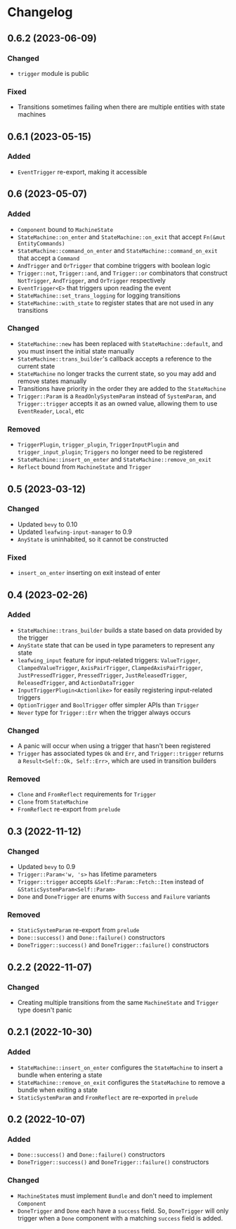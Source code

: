 # Changelog

## 0.6.2 (2023-06-09)

### Changed

- `trigger` module is public

### Fixed

- Transitions sometimes failing when there are multiple entities with state machines

## 0.6.1 (2023-05-15)

### Added

- `EventTrigger` re-export, making it accessible

## 0.6 (2023-05-07)

### Added

- `Component` bound to `MachineState`
- `StateMachine::on_enter` and `StateMachine::on_exit` that accept `Fn(&mut EntityCommands)`
- `StateMachine::command_on_enter` and `StateMachine::command_on_exit` that accept a `Command`
- `AndTrigger` and `OrTrigger` that combine triggers with boolean logic
- `Trigger::not`, `Trigger::and`, and `Trigger::or` combinators that construct `NotTrigger`,
`AndTrigger`, and `OrTrigger` respectively
- `EventTrigger<E>` that triggers upon reading the event
- `StateMachine::set_trans_logging` for logging transitions
- `StateMachine::with_state` to register states that are not used in any transitions

### Changed

- `StateMachine::new` has been replaced with `StateMachine::default`, and you must insert the
initial state manually
- `StateMachine::trans_builder`'s callback accepts a reference to the current state
- `StateMachine` no longer tracks the current state, so you may add and remove states manually
- Transitions have priority in the order they are added to the `StateMachine`
- `Trigger::Param` is a `ReadOnlySystemParam` instead of `SystemParam`, and `Trigger::trigger`
accepts it as an owned value, allowing them to use `EventReader`, `Local`, etc

### Removed

- `TriggerPlugin`, `trigger_plugin`, `TriggerInputPlugin` and `trigger_input_plugin`; `Triggers` no
longer need to be registered
- `StateMachine::insert_on_enter` and `StateMachine::remove_on_exit`
- `Reflect` bound from `MachineState` and `Trigger`

## 0.5 (2023-03-12)

### Changed

- Updated `bevy` to 0.10
- Updated `leafwing-input-manager` to 0.9
- `AnyState` is uninhabited, so it cannot be constructed

### Fixed

- `insert_on_enter` inserting on exit instead of enter

## 0.4 (2023-02-26)

### Added

- `StateMachine::trans_builder` builds a state based on data provided by the trigger
- `AnyState` state that can be used in type parameters to represent any state
- `leafwing_input` feature for input-related triggers: `ValueTrigger`, `ClampedValueTrigger`,
`AxisPairTrigger`, `ClampedAxisPairTrigger`, `JustPressedTrigger`, `PressedTrigger`,
`JustReleasedTrigger`, `ReleasedTrigger`, and `ActionDataTrigger`
- `InputTriggerPlugin<Actionlike>` for easily registering input-related triggers
- `OptionTrigger` and `BoolTrigger` offer simpler APIs than `Trigger`
- `Never` type for `Trigger::Err` when the trigger always occurs

### Changed

- A panic will occur when using a trigger that hasn't been registered
- `Trigger` has associated types `Ok` and `Err`, and `Trigger::trigger` returns
a `Result<Self::Ok, Self::Err>`, which are used in transition builders

### Removed

- `Clone` and `FromReflect` requirements for `Trigger`
- `Clone` from `StateMachine`
- `FromReflect` re-export from `prelude`

## 0.3 (2022-11-12)

### Changed

- Updated `bevy` to 0.9
- `Trigger::Param<'w, 's>` has lifetime parameters
- `Trigger::trigger` accepts `&Self::Param::Fetch::Item`
instead of `&StaticSystemParam<Self::Param>`
- `Done` and `DoneTrigger` are enums with `Success` and `Failure` variants

### Removed

- `StaticSystemParam` re-export from `prelude`
- `Done::success()` and `Done::failure()` constructors
- `DoneTrigger::success()` and `DoneTrigger::failure()` constructors

## 0.2.2 (2022-11-07)

### Changed

- Creating multiple transitions from the same `MachineState` and `Trigger` type doesn't panic

## 0.2.1 (2022-10-30)

### Added

- `StateMachine::insert_on_enter` configures the `StateMachine` to insert a bundle
when entering a state
- `StateMachine::remove_on_exit` configures the `StateMachine` to remove a bundle
when exiting a state
- `StaticSystemParam` and `FromReflect` are re-exported in `prelude`

## 0.2 (2022-10-07)

### Added

- `Done::success()` and `Done::failure()` constructors
- `DoneTrigger::success()` and `DoneTrigger::failure()` constructors

### Changed

- `MachineState`s must implement `Bundle` and don't need to implement `Component`
- `DoneTrigger` and `Done` each have a `success` field. So, `DoneTrigger` will only trigger
when a `Done` component with a matching `success` field is added.
